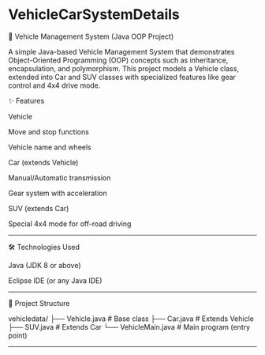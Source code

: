 # VehicleCarSystemDetails
🚗 Vehicle Management System (Java OOP Project)

A simple Java-based Vehicle Management System that demonstrates Object-Oriented Programming (OOP) concepts such as inheritance, encapsulation, and polymorphism.
This project models a Vehicle class, extended into Car and SUV classes with specialized features like gear control and 4x4 drive mode.


✨ Features

Vehicle

Move and stop functions

Vehicle name and wheels


Car (extends Vehicle)

Manual/Automatic transmission

Gear system with acceleration


SUV (extends Car)

Special 4x4 mode for off-road driving




---

🛠 Technologies Used

Java (JDK 8 or above)

Eclipse IDE (or any Java IDE)



---

📂 Project Structure

vehicledata/
 ├── Vehicle.java      # Base class
 ├── Car.java          # Extends Vehicle
 ├── SUV.java          # Extends Car
 └── VehicleMain.java  # Main program (entry point)


---
